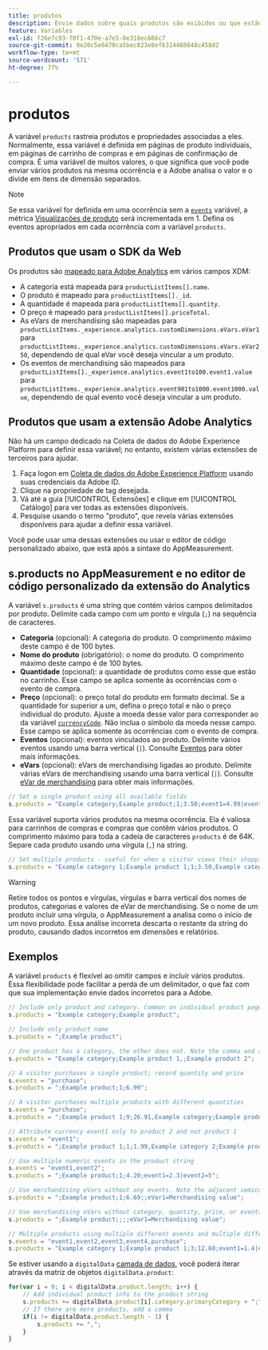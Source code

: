 ```yaml
---
title: produtos
description: Envie dados sobre quais produtos são exibidos ou que estão no carrinho.
feature: Variables
exl-id: f26e7c93-f0f1-470e-a7e5-0e310ec666c7
source-git-commit: 9e20c5e6470ca5bec823e8ef6314468648c458d2
workflow-type: tm+mt
source-wordcount: '571'
ht-degree: 77%

---
```


# produtos

A variável `products` rastreia produtos e propriedades associadas a eles. Normalmente, essa variável é definida em páginas de produto individuais, em páginas de carrinho de compras e em páginas de confirmação de compra. É uma variável de muitos valores, o que significa que você pode enviar vários produtos na mesma ocorrência e a Adobe analisa o valor e o divide em itens de dimensão separados.

>[!NOTE]
>
>Se essa variável for definida em uma ocorrência sem a [`events`](events/events-overview.md) variável, a métrica [Visualizações de produto](/help/components/metrics/product-views.md) será incrementada em 1. Defina os eventos apropriados em cada ocorrência com a variável `products`.

## Produtos que usam o SDK da Web

Os produtos são [mapeado para Adobe Analytics](https://experienceleague.adobe.com/docs/analytics/implementation/aep-edge/variable-mapping.html) em vários campos XDM:

* A categoria está mapeada para `productListItems[].name`.
* O produto é mapeado para `productListItems[]._id`.
* A quantidade é mapeada para `productListItems[].quantity`.
* O preço é mapeado para `productListItems[].priceTotal`.
* As eVars de merchandising são mapeadas para `productListItems._experience.analytics.customDimensions.eVars.eVar1` para `productListItems._experience.analytics.customDimensions.eVars.eVar250`, dependendo de qual eVar você deseja vincular a um produto.
* Os eventos de merchandising são mapeados para `productListItems[]._experience.analytics.event1to100.event1.value` para `productListItems._experience.analytics.event901to1000.event1000.value`, dependendo de qual evento você deseja vincular a um produto.

## Produtos que usam a extensão Adobe Analytics

Não há um campo dedicado na Coleta de dados do Adobe Experience Platform para definir essa variável; no entanto, existem várias extensões de terceiros para ajudar.

1. Faça logon em [Coleta de dados do Adobe Experience Platform](https://experience.adobe.com/data-collection) usando suas credenciais da Adobe ID.
2. Clique na propriedade de tag desejada.
3. Vá até a guia [!UICONTROL Extensões] e clique em [!UICONTROL Catálogo] para ver todas as extensões disponíveis.
4. Pesquise usando o termo &quot;produto&quot;, que revela várias extensões disponíveis para ajudar a definir essa variável.

Você pode usar uma dessas extensões ou usar o editor de código personalizado abaixo, que está após a sintaxe do AppMeasurement.

## s.products no AppMeasurement e no editor de código personalizado da extensão do Analytics

A variável `s.products` é uma string que contém vários campos delimitados por produto. Delimite cada campo com um ponto e vírgula (`;`) na sequência de caracteres.

* **Categoria** (opcional): A categoria do produto. O comprimento máximo deste campo é de 100 bytes.
* **Nome do produto** (obrigatório): o nome do produto. O comprimento máximo deste campo é de 100 bytes.
* **Quantidade** (opcional): a quantidade de produtos como esse que estão no carrinho. Esse campo se aplica somente às ocorrências com o evento de compra.
* **Preço** (opcional): o preço total do produto em formato decimal. Se a quantidade for superior a um, defina o preço total e não o preço individual do produto. Ajuste a moeda desse valor para corresponder ao da variável [`currencyCode`](../config-vars/currencycode.md). Não inclua o símbolo da moeda nesse campo. Esse campo se aplica somente às ocorrências com o evento de compra.
* **Eventos** (opcional): eventos vinculados ao produto. Delimite vários eventos usando uma barra vertical (`|`). Consulte [Eventos](events/events-overview.md) para obter mais informações.
* **eVars** (opcional): eVars de merchandising ligadas ao produto. Delimite várias eVars de merchandising usando uma barra vertical (`|`). Consulte [eVar de merchandising](evar-merchandising.md) para obter mais informações.

```js
// Set a single product using all available fields
s.products = "Example category;Example product;1;3.50;event1=4.99|event2=5.99;eVar1=Example merchandising value 1|eVar2=Example merchandising value 2";
```

Essa variável suporta vários produtos na mesma ocorrência. Ela é valiosa para carrinhos de compras e compras que contêm vários produtos. O comprimento máximo para toda a cadeia de caracteres `products` é de 64K. Separe cada produto usando uma vírgula (`,`) na string.

```js
// Set multiple products - useful for when a visitor views their shopping cart
s.products = "Example category 1;Example product 1;1;3.50,Example category 2;Example product 2;1;5.99";
```

>[!WARNING]
>
>Retire todos os pontos e vírgulas, vírgulas e barra vertical dos nomes de produtos, categorias e valores de eVar de merchandising. Se o nome de um produto incluir uma vírgula, o AppMeasurement a analisa como o início de um novo produto. Essa análise incorreta descarta o restante da string do produto, causando dados incorretos em dimensões e relatórios.

## Exemplos

A variável `products` é flexível ao omitir campos e incluir vários produtos. Essa flexibilidade pode facilitar a perda de um delimitador, o que faz com que sua implementação envie dados incorretos para a Adobe.

```js
// Include only product and category. Common on individual product pages
s.products = "Example category;Example product";

// Include only product name
s.products = ";Example product";

// One product has a category, the other does not. Note the comma and adjacent semicolon to omit category
s.products = "Example category;Example product 1,;Example product 2";

// A visitor purchases a single product; record quantity and price
s.events = "purchase";
s.products = ";Example product;1;6.99";

// A visitor purchases multiple products with different quantities
s.events = "purchase";
s.products = ";Example product 1;9;26.91,Example category;Example product 2;4;9.96";

// Attribute currency event1 only to product 2 and not product 1
s.events = "event1";
s.products = ";Example product 1;1;1.99,Example category 2;Example product 2;1;2.69;event1=1.29";

// Use multiple numeric events in the product string
s.events = "event1,event2";
s.products = ";Example product;1;4.20;event1=2.3|event2=5";

// Use merchandising eVars without any events. Note the adjacent semicolons to skip events
s.products = ";Example product;1;6.69;;eVar1=Merchandising value";

// Use merchandising eVars without category, quantity, price, or events
s.products = ";Example product;;;;eVar1=Merchandising value";

// Multiple products using multiple different events and multiple different merchandising eVars
s.events = "event1,event2,event3,event4,purchase";
s.products = "Example category 1;Example product 1;3;12.60;event1=1.4|event2=9;eVar1=Merchandising value|eVar2=Another merchandising value,Example category 2;Example product 2;1;59.99;event3=6.99|event4=1;eVar3=Merchandising value 3|eVar4=Example value four";
```

Se estiver usando a `digitalData` [camada de dados](../../prepare/data-layer.md), você poderá iterar através da matriz de objetos `digitalData.product`:

```js
for(var i = 0; i < digitalData.product.length; i++) {
    // Add individual product info to the product string
    s.products += digitalData.product[i].category.primaryCategory + ";" + digitalData.product[i].productInfo.productName;
    // If there are more products, add a comma
    if(i != digitalData.product.length - 1) {
        s.products += ",";
    }
}
```
